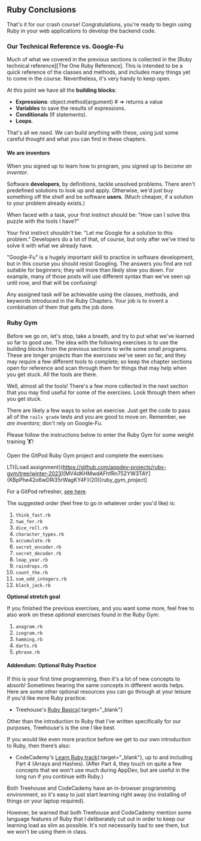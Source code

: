 ## Ruby Conclusions

That's it for our crash course! Congratulations, you're ready to begin using Ruby in your web applications to develop the backend code.

### Our Technical Reference vs. Google-Fu

Much of what we covered in the previous sections is collected in the [Ruby technical reference][The One Ruby Reference]. This is intended to be a quick reference of the classes and methods, and includes many things yet to come in the course. Nevertheless, it's very handy to keep open.

At this point we have all the **building blocks**:

  - **Expressions**: object.method(argument) # => returns a value
  - **Variables** to save the results of expressions.
  - **Conditionals** (If statements).
  - **Loops**.

That's all we _need_. We can build anything with these, using just some careful thought and what you can find in these chapters.

#### We are inventors 

When you signed up to learn how to program, you signed up to _become an inventor_.

Software **developers**, by definitions, tackle unsolved problems. There aren't predefined solutions to look up and apply. Otherwise, we'd just buy something off the shelf and be software **users**. (Much cheaper, if a solution to your problem already exists.)

When faced with a task, your first instinct should be: "How can I solve this puzzle with the tools I have?"

Your first instinct _shouldn't_ be: "Let me Google for a solution to this problem." Developers do a lot of that, of course, but only after we've tried to solve it with what we already have.

"Google-Fu" is a hugely important skill to practice in software development, but in this course you should resist Googling. The answers you find are not suitable for beginners; they will more than likely slow you down. For example, many of those posts will use different syntax than we've seen up until now, and that will be confusing!

Any assigned task _will_ be achievable using the classes, methods, and keywords introduced in the Ruby Chapters. Your job is to invent a combination of them that gets the job done.

### Ruby Gym

Before we go on, let's stop, take a breath, and try to put what we've learned so far to good use. The idea with the following exercises is to use the building blocks from the previous sections to write some small programs. These are longer projects than the exercises we've seen so far, and they may require a few different tools to complete; so keep the chapter sections open for reference and scan through them for things that may help when you get stuck. All the tools are there.

Well, almost all the tools! There's a few more collected in the next section that you may find useful for some of the exercises. Look through them when you get stuck.

There are likely a few ways to solve an exercise. Just get the code to pass all of the `rails grade` tests and you are good to move on. Remember, _we are inventors_; don't rely on Google-Fu.

Please follow the instructions below to enter the Ruby Gym for some weight training 🏋️!

<div class="proj" markdown="1">

  Open the GitPod Ruby Gym project and complete the exercises:

  LTI{Load assignment}(https://github.com/appdev-projects/ruby-gym/tree/winter-2023)[MV4dKHMwdAFhfRn752YW3TAY]{KBpPhe42o6wDRi35rWagKY4F}(20)[ruby_gym_project] 
  
  For a GitPod refresher, [see here](#start-gitpod-project).

  The suggested order (feel free to go in whatever order you'd like) is:

  1. `think_fast.rb`
  1. `two_fer.rb`
  1. `dice_roll.rb`
  1. `character_types.rb`
  1. `accumulate.rb`
  1. `secret_encoder.rb`
  1. `secret_decoder.rb`
  1. `leap_year.rb`
  1. `raindrops.rb`
  1. `count_the.rb`
  1. `sum_odd_integers.rb`
  1. `black_jack.rb`
</div>

<div class="proj" markdown="1">

  **Optional stretch goal**

  If you finished the previous exercises, and you want some more, feel free to also work on these _optional_ exercises found in the Ruby Gym:

  1. `anagram.rb`
  1. `isogram.rb`
  1. `hamming.rb`
  1. `darts.rb`
  1. `phrase.rb`
</div>


#### Addendum: Optional Ruby Practice 

If this is your first time programming, then it's a lot of new concepts to absorb! Sometimes hearing the same concepts in different words helps. Here are some other optional resources you can go through at your leisure if you'd like more Ruby practice:

  - Treehouse's [Ruby Basics](https://teamtreehouse.com/library/ruby-basics-2){:target="_blank"}

Other than the introduction to Ruby that I’ve written specifically for our purposes, Treehouse's is the one I like best.

If you would like even more practice before we get to our own introduction to Ruby, then there’s also:

  - CodeCademy's [Learn Ruby track](https://www.codecademy.com/learn/learn-ruby){:target="_blank"}, up to and including Part 4 (Arrays and Hashes). (After Part 4, they touch on quite a few concepts that we won’t use much during AppDev, but are useful in the long run if you continue with Ruby.)

Both Treehouse and CodeCademy have an in-browser programming environment, so it's easy to just start learning right away (no installing of things on your laptop required).

However, be warned that both Treehouse and CodeCademy mention some language features of Ruby that I deliberately cut out in order to keep our learning load as slim as possible. It's not necessarily bad to see them, but we won't be using them in class.